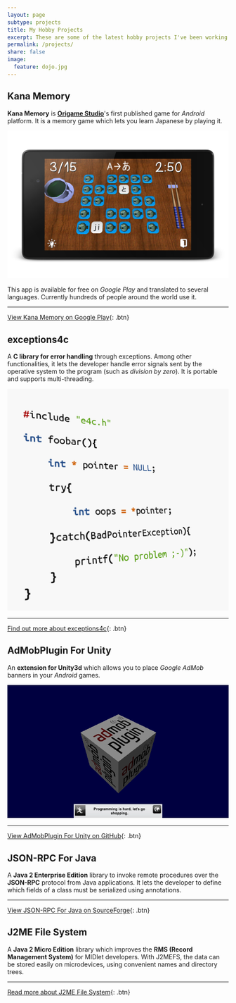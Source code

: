 ```yaml
---
layout: page
subtype: projects
title: My Hobby Projects
excerpt: These are some of the latest hobby projects I've been working on.
permalink: /projects/
share: false
image:
  feature: dojo.jpg
---
```



## Kana Memory

**Kana Memory** is [**Origame Studio**](http://origamestudio.tumblr.com/)'s first published game for *Android* platform.
It is a memory game which lets you learn Japanese by playing it.

![](/images/projects/kana-memory.png "Have fun studying Japanese! Play this memory game to learn Hiragana & Katakana")

This app is available for free on *Google Play* and translated to several languages.
Currently hundreds of people around the world use it.

---

[View Kana Memory on Google Play](https://play.google.com/store/apps/details?id=com.origamestudio.kanamemory){: .btn}


## exceptions4c

A **C library for error handling** through exceptions. Among other functionalities, it lets the developer handle error signals sent by the operative system to the program (such as *division by zero*). It is portable and supports multi-threading.

![](/images/projects/exceptions4c.png "Bring the power of exceptions to your C applications with this tiny, portable library")

---

[Find out more about exceptions4c](http://guillermo.in/exceptions4c/){: .btn}


## AdMobPlugin For Unity

An **extension for Unity3d** which allows you to place *Google AdMob* banners in your *Android* games.

![](/images/projects/admob-unity-plugin.png "Monetize your Unity games as from today!")

---

[View AdMobPlugin For Unity on GitHub](https://github.com/guillermocalvo/admob-unity-plugin){: .btn}


## JSON-RPC For Java

A **Java 2 Enterprise Edition** library to invoke remote procedures over the **JSON-RPC** protocol from Java applications. It lets the developer to define which fields of a class must be serialized using annotations.

---

[View JSON-RPC For Java on SourceForge](http://sourceforge.net/projects/jsonrpc4java/){: .btn}


## J2ME File System

A **Java 2 Micro Edition** library which improves the **RMS (Record Management System)** for MIDlet developers. With J2MEFS, the data can be stored easily on microdevices, using convenient names and directory trees.

---

[Read more about J2ME File System](http://j2mefs.sourceforge.net/){: .btn}
